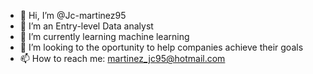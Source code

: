 - 👋 Hi, I’m @Jc-martinez95
- 👀 I’m an Entry-level Data analyst
- 🌱 I’m currently learning machine learning
- 💞️ I’m looking to the oportunity to help companies achieve their goals
- 📫 How to reach me: martinez_jc95@hotmail.com

<!---
Jc-martinez95/Jc-martinez95 is a ✨ special ✨ repository because its `README.md` (this file) appears on your GitHub profile.
You can click the Preview link to take a look at your changes.
--->

